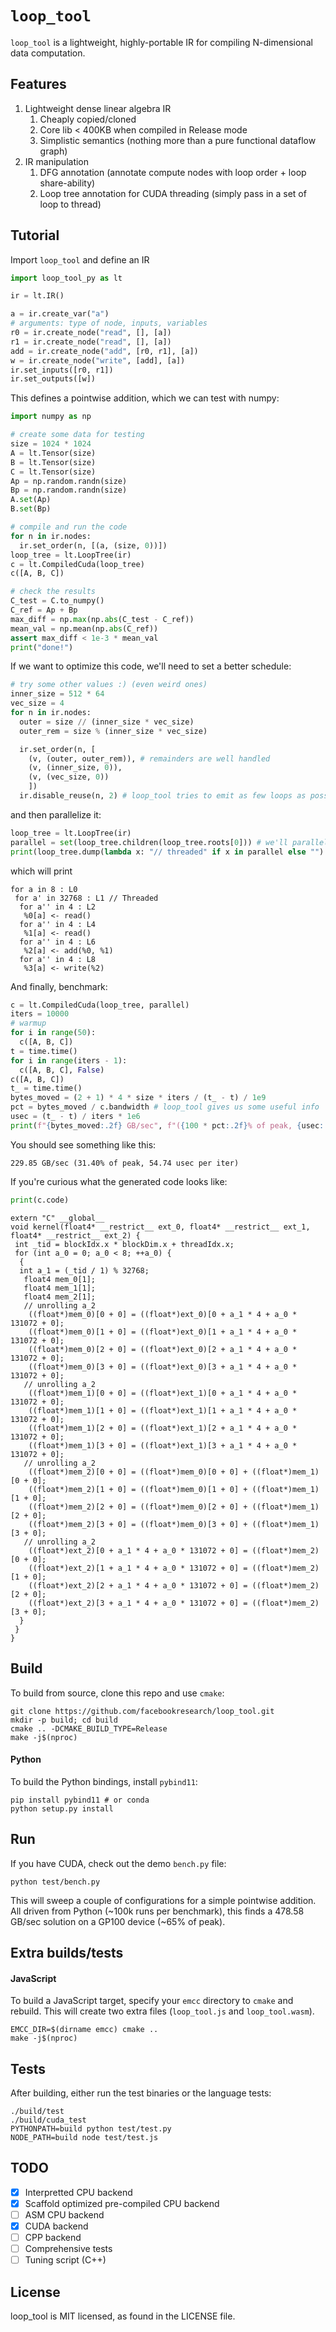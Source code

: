 # `loop_tool`

`loop_tool` is a lightweight, highly-portable IR for compiling N-dimensional data computation.

## Features

1. Lightweight dense linear algebra IR
   1. Cheaply copied/cloned
   2. Core lib < 400KB when compiled in Release mode
   3. Simplistic semantics (nothing more than a pure functional dataflow graph)
2. IR manipulation
   1. DFG annotation (annotate compute nodes with loop order + loop share-ability)
   2. Loop tree annotation for CUDA threading (simply pass in a set of loop to thread)
   
## Tutorial

Import `loop_tool` and define an IR

```python
import loop_tool_py as lt

ir = lt.IR()

a = ir.create_var("a")
# arguments: type of node, inputs, variables
r0 = ir.create_node("read", [], [a])
r1 = ir.create_node("read", [], [a])
add = ir.create_node("add", [r0, r1], [a])
w = ir.create_node("write", [add], [a])
ir.set_inputs([r0, r1])
ir.set_outputs([w])
```
This defines a pointwise addition, which we can test with numpy:

```python
import numpy as np

# create some data for testing
size = 1024 * 1024
A = lt.Tensor(size)
B = lt.Tensor(size)
C = lt.Tensor(size)
Ap = np.random.randn(size)
Bp = np.random.randn(size)
A.set(Ap)
B.set(Bp)

# compile and run the code
for n in ir.nodes:
  ir.set_order(n, [(a, (size, 0))])
loop_tree = lt.LoopTree(ir)
c = lt.CompiledCuda(loop_tree)
c([A, B, C])

# check the results
C_test = C.to_numpy()
C_ref = Ap + Bp
max_diff = np.max(np.abs(C_test - C_ref))
mean_val = np.mean(np.abs(C_ref))
assert max_diff < 1e-3 * mean_val
print("done!")
```
If we want to optimize this code, we'll need to set a better schedule:

```python
# try some other values :) (even weird ones)
inner_size = 512 * 64
vec_size = 4
for n in ir.nodes:
  outer = size // (inner_size * vec_size)
  outer_rem = size % (inner_size * vec_size)

  ir.set_order(n, [
    (v, (outer, outer_rem)), # remainders are well handled
    (v, (inner_size, 0)),
    (v, (vec_size, 0))
    ])
  ir.disable_reuse(n, 2) # loop_tool tries to emit as few loops as possible, but we can prevent that
```

and then parallelize it:

```python
loop_tree = lt.LoopTree(ir)
parallel = set(loop_tree.children(loop_tree.roots[0])) # we'll parallelize the first inner loop
print(loop_tree.dump(lambda x: "// threaded" if x in parallel else "")
```

which will print

```
for a in 8 : L0
 for a' in 32768 : L1 // Threaded
  for a'' in 4 : L2
   %0[a] <- read()
  for a'' in 4 : L4
   %1[a] <- read()
  for a'' in 4 : L6
   %2[a] <- add(%0, %1)
  for a'' in 4 : L8
   %3[a] <- write(%2)
```

And finally, benchmark:

```python
c = lt.CompiledCuda(loop_tree, parallel)
iters = 10000
# warmup
for i in range(50):
  c([A, B, C])
t = time.time()
for i in range(iters - 1):
  c([A, B, C], False)
c([A, B, C])
t_ = time.time()
bytes_moved = (2 + 1) * 4 * size * iters / (t_ - t) / 1e9
pct = bytes_moved / c.bandwidth # loop_tool gives us some useful info
usec = (t_ - t) / iters * 1e6
print(f"{bytes_moved:.2f} GB/sec", f"({100 * pct:.2f}% of peak, {usec:.2f} usec per iter)")
```

You should see something like this:

```
229.85 GB/sec (31.40% of peak, 54.74 usec per iter)
```

If you're curious what the generated code looks like:

```python
print(c.code)
```

```
extern "C" __global__
void kernel(float4* __restrict__ ext_0, float4* __restrict__ ext_1, float4* __restrict__ ext_2) {
 int _tid = blockIdx.x * blockDim.x + threadIdx.x;
 for (int a_0 = 0; a_0 < 8; ++a_0) {
  {
  int a_1 = (_tid / 1) % 32768;
   float4 mem_0[1];
   float4 mem_1[1];
   float4 mem_2[1];
   // unrolling a_2
    ((float*)mem_0)[0 + 0] = ((float*)ext_0)[0 + a_1 * 4 + a_0 * 131072 + 0];
    ((float*)mem_0)[1 + 0] = ((float*)ext_0)[1 + a_1 * 4 + a_0 * 131072 + 0];
    ((float*)mem_0)[2 + 0] = ((float*)ext_0)[2 + a_1 * 4 + a_0 * 131072 + 0];
    ((float*)mem_0)[3 + 0] = ((float*)ext_0)[3 + a_1 * 4 + a_0 * 131072 + 0];
   // unrolling a_2
    ((float*)mem_1)[0 + 0] = ((float*)ext_1)[0 + a_1 * 4 + a_0 * 131072 + 0];
    ((float*)mem_1)[1 + 0] = ((float*)ext_1)[1 + a_1 * 4 + a_0 * 131072 + 0];
    ((float*)mem_1)[2 + 0] = ((float*)ext_1)[2 + a_1 * 4 + a_0 * 131072 + 0];
    ((float*)mem_1)[3 + 0] = ((float*)ext_1)[3 + a_1 * 4 + a_0 * 131072 + 0];
   // unrolling a_2
    ((float*)mem_2)[0 + 0] = ((float*)mem_0)[0 + 0] + ((float*)mem_1)[0 + 0];
    ((float*)mem_2)[1 + 0] = ((float*)mem_0)[1 + 0] + ((float*)mem_1)[1 + 0];
    ((float*)mem_2)[2 + 0] = ((float*)mem_0)[2 + 0] + ((float*)mem_1)[2 + 0];
    ((float*)mem_2)[3 + 0] = ((float*)mem_0)[3 + 0] + ((float*)mem_1)[3 + 0];
   // unrolling a_2
    ((float*)ext_2)[0 + a_1 * 4 + a_0 * 131072 + 0] = ((float*)mem_2)[0 + 0];
    ((float*)ext_2)[1 + a_1 * 4 + a_0 * 131072 + 0] = ((float*)mem_2)[1 + 0];
    ((float*)ext_2)[2 + a_1 * 4 + a_0 * 131072 + 0] = ((float*)mem_2)[2 + 0];
    ((float*)ext_2)[3 + a_1 * 4 + a_0 * 131072 + 0] = ((float*)mem_2)[3 + 0];
  }
 }
}
```


## Build

To build from source, clone this repo and use `cmake`:

```
git clone https://github.com/facebookresearch/loop_tool.git
mkdir -p build; cd build
cmake .. -DCMAKE_BUILD_TYPE=Release
make -j$(nproc)
```

#### Python

To build the Python bindings, install `pybind11`:

```
pip install pybind11 # or conda
python setup.py install
```

## Run

If you have CUDA, check out the demo `bench.py` file:

```
python test/bench.py
```

This will sweep a couple of configurations for a simple pointwise addition.
All driven from Python (~100k runs per benchmark), this finds
a 478.58 GB/sec solution on a GP100 device (~65% of peak).


## Extra builds/tests

#### JavaScript

To build a JavaScript target,
specify your `emcc` directory to `cmake`
and rebuild.
This will create two extra files (`loop_tool.js` and `loop_tool.wasm`).

```
EMCC_DIR=$(dirname emcc) cmake ..
make -j$(nproc)
```

## Tests

After building, either run the test binaries or the language tests:

```
./build/test
./build/cuda_test
PYTHONPATH=build python test/test.py
NODE_PATH=build node test/test.js
```


## TODO

- [x] Interpretted CPU backend
- [x] Scaffold optimized pre-compiled CPU backend
- [ ] ASM CPU backend
- [x] CUDA backend
- [ ] CPP backend
- [ ] Comprehensive tests
- [ ] Tuning script (C++)

## License

loop_tool is MIT licensed, as found in the LICENSE file.
